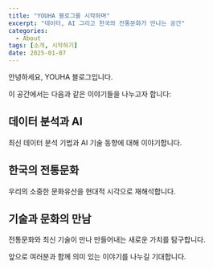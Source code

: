 ```yaml
---
title: "YOUHA 블로그를 시작하며"
excerpt: "데이터, AI 그리고 한국의 전통문화가 만나는 공간"
categories:
  - About
tags: [소개, 시작하기]
date: 2025-01-07
---
```


안녕하세요, YOUHA 블로그입니다.

이 공간에서는 다음과 같은 이야기들을 나누고자 합니다:

## 데이터 분석과 AI
최신 데이터 분석 기법과 AI 기술 동향에 대해 이야기합니다.

## 한국의 전통문화
우리의 소중한 문화유산을 현대적 시각으로 재해석합니다.

## 기술과 문화의 만남
전통문화와 최신 기술이 만나 만들어내는 새로운 가치를 탐구합니다.

앞으로 여러분과 함께 의미 있는 이야기를 나누길 기대합니다.
